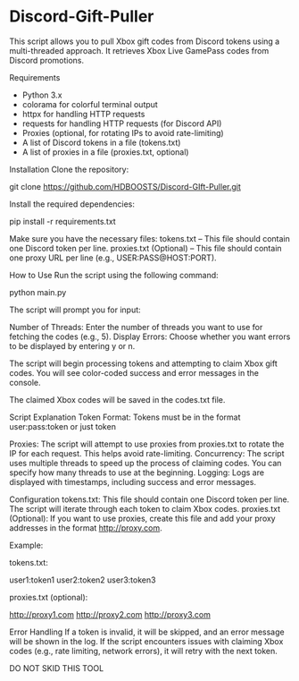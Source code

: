 # Discord-Gift-Puller
This script allows you to pull Xbox gift codes from Discord tokens using a multi-threaded approach. It retrieves Xbox Live GamePass codes from Discord promotions.

Requirements
- Python 3.x
- colorama for colorful terminal output
- httpx for handling HTTP requests
- requests for handling HTTP requests (for Discord API)
- Proxies (optional, for rotating IPs to avoid rate-limiting)
- A list of Discord tokens in a file (tokens.txt)
- A list of proxies in a file (proxies.txt, optional)


Installation
Clone the repository:

git clone https://github.com/HDBOOSTS/Discord-GIft-Puller.git

Install the required dependencies:

pip install -r requirements.txt

Make sure you have the necessary files:
tokens.txt – This file should contain one Discord token per line.
proxies.txt (Optional) – This file should contain one proxy URL per line (e.g., USER:PASS@HOST:PORT).


How to Use
Run the script using the following command:

python main.py

The script will prompt you for input:

Number of Threads: Enter the number of threads you want to use for fetching the codes (e.g., 5).
Display Errors: Choose whether you want errors to be displayed by entering y or n.

The script will begin processing tokens and attempting to claim Xbox gift codes. You will see color-coded success and error messages in the console.

The claimed Xbox codes will be saved in the codes.txt file.

Script Explanation
Token Format: Tokens must be in the format user:pass:token or just token

Proxies: The script will attempt to use proxies from proxies.txt to rotate the IP for each request. This helps avoid rate-limiting.
Concurrency: The script uses multiple threads to speed up the process of claiming codes. You can specify how many threads to use at the beginning.
Logging: Logs are displayed with timestamps, including success and error messages.

Configuration
tokens.txt: This file should contain one Discord token per line. The script will iterate through each token to claim Xbox codes.
proxies.txt (Optional): If you want to use proxies, create this file and add your proxy addresses in the format http://proxy.com.

Example:

tokens.txt:

user1:token1
user2:token2
user3:token3


proxies.txt (optional):

http://proxy1.com
http://proxy2.com
http://proxy3.com


Error Handling
If a token is invalid, it will be skipped, and an error message will be shown in the log.
If the script encounters issues with claiming Xbox codes (e.g., rate limiting, network errors), it will retry with the next token.


DO NOT SKID THIS TOOL 

